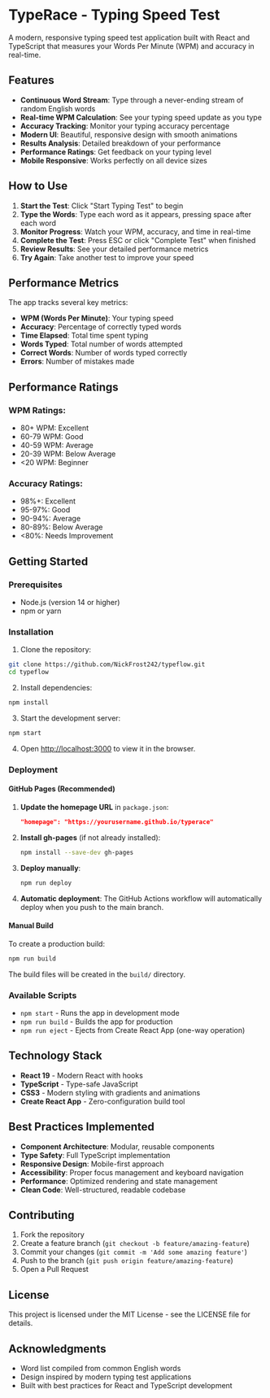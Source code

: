 # TypeRace - Typing Speed Test

A modern, responsive typing speed test application built with React and TypeScript that measures your Words Per Minute (WPM) and accuracy in real-time.

## Features

- **Continuous Word Stream**: Type through a never-ending stream of random English words
- **Real-time WPM Calculation**: See your typing speed update as you type
- **Accuracy Tracking**: Monitor your typing accuracy percentage
- **Modern UI**: Beautiful, responsive design with smooth animations
- **Results Analysis**: Detailed breakdown of your performance
- **Performance Ratings**: Get feedback on your typing level
- **Mobile Responsive**: Works perfectly on all device sizes

## How to Use

1. **Start the Test**: Click "Start Typing Test" to begin
2. **Type the Words**: Type each word as it appears, pressing space after each word
3. **Monitor Progress**: Watch your WPM, accuracy, and time in real-time
4. **Complete the Test**: Press ESC or click "Complete Test" when finished
5. **Review Results**: See your detailed performance metrics
6. **Try Again**: Take another test to improve your speed

## Performance Metrics

The app tracks several key metrics:

- **WPM (Words Per Minute)**: Your typing speed
- **Accuracy**: Percentage of correctly typed words
- **Time Elapsed**: Total time spent typing
- **Words Typed**: Total number of words attempted
- **Correct Words**: Number of words typed correctly
- **Errors**: Number of mistakes made

## Performance Ratings

### WPM Ratings:
- 80+ WPM: Excellent
- 60-79 WPM: Good
- 40-59 WPM: Average
- 20-39 WPM: Below Average
- <20 WPM: Beginner

### Accuracy Ratings:
- 98%+: Excellent
- 95-97%: Good
- 90-94%: Average
- 80-89%: Below Average
- <80%: Needs Improvement

## Getting Started

### Prerequisites

- Node.js (version 14 or higher)
- npm or yarn

### Installation

1. Clone the repository:
```bash
git clone https://github.com/NickFrost242/typeflow.git
cd typeflow
```

2. Install dependencies:
```bash
npm install
```

3. Start the development server:
```bash
npm start
```

4. Open [http://localhost:3000](http://localhost:3000) to view it in the browser.

### Deployment

#### GitHub Pages (Recommended)

1. **Update the homepage URL** in `package.json`:
   ```json
   "homepage": "https://yourusername.github.io/typerace"
   ```

2. **Install gh-pages** (if not already installed):
   ```bash
   npm install --save-dev gh-pages
   ```

3. **Deploy manually**:
   ```bash
   npm run deploy
   ```

4. **Automatic deployment**: The GitHub Actions workflow will automatically deploy when you push to the main branch.

#### Manual Build

To create a production build:
```bash
npm run build
```

The build files will be created in the `build/` directory.

### Available Scripts

- `npm start` - Runs the app in development mode
- `npm run build` - Builds the app for production
- `npm run eject` - Ejects from Create React App (one-way operation)

## Technology Stack

- **React 19** - Modern React with hooks
- **TypeScript** - Type-safe JavaScript
- **CSS3** - Modern styling with gradients and animations
- **Create React App** - Zero-configuration build tool

## Best Practices Implemented

- **Component Architecture**: Modular, reusable components
- **Type Safety**: Full TypeScript implementation
- **Responsive Design**: Mobile-first approach
- **Accessibility**: Proper focus management and keyboard navigation
- **Performance**: Optimized rendering and state management
- **Clean Code**: Well-structured, readable codebase

## Contributing

1. Fork the repository
2. Create a feature branch (`git checkout -b feature/amazing-feature`)
3. Commit your changes (`git commit -m 'Add some amazing feature'`)
4. Push to the branch (`git push origin feature/amazing-feature`)
5. Open a Pull Request

## License

This project is licensed under the MIT License - see the LICENSE file for details.

## Acknowledgments

- Word list compiled from common English words
- Design inspired by modern typing test applications
- Built with best practices for React and TypeScript development
